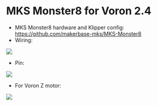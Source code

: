 # MKS Monster8 for Voron 2.4

- MKS Monster8 hardware and Klipper config: https://github.com/makerbase-mks/MKS-Monster8
- Wiring:

![](https://github.com/mks-viva/VoronUsers/blob/master/firmware_configurations/klipper/mks-viva/MKS%20Monster8/mks%20monster8%20wiring.png)
- Pin:

![](https://github.com/mks-viva/VoronUsers/blob/master/firmware_configurations/klipper/mks-viva/MKS%20Monster8/mks%20monster8%20pin.png)
- For Voron Z motor:

![](https://github.com/mks-viva/VoronUsers/blob/master/firmware_configurations/klipper/mks-viva/MKS%20Monster8/mks%20monster8%20z%20motor%20for%20voron.png)
